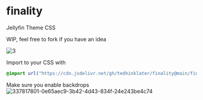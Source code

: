 # finality
Jellyfin Theme CSS

WIP, feel free to fork if you have an idea

![3](https://i.imgur.com/LmqUnvH.png)


Import to your CSS with

```css
@import url("https://cdn.jsdelivr.net/gh/tedhinklater/finality@main/finality.css");

```
Make sure you enable backdrops
![337817801-0e65aec9-3b42-4d43-834f-24e243be4c74](https://github.com/tedhinklater/finality/assets/66086488/a52f8335-6661-4840-a58e-e791b43e674d)
